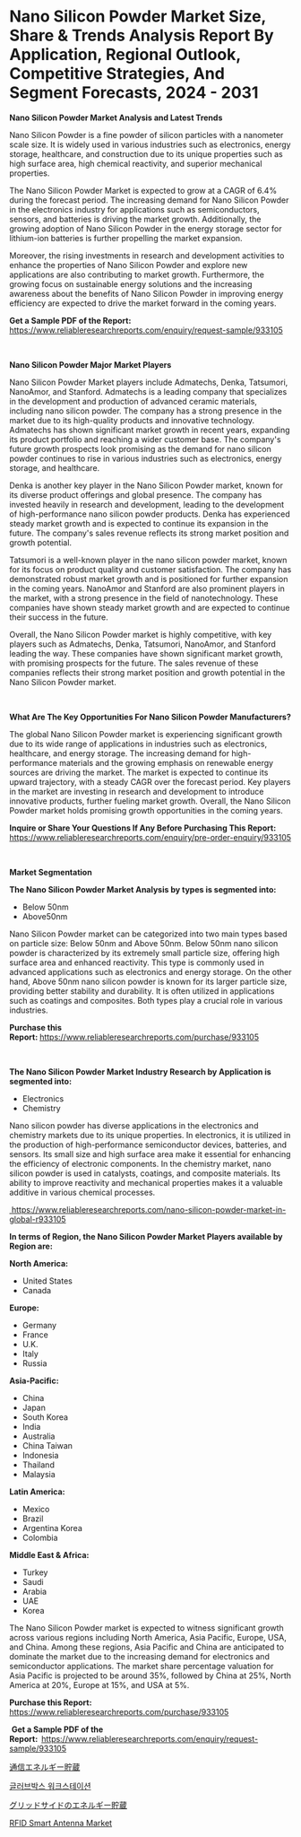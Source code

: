 <p><h1>Nano Silicon Powder Market Size, Share & Trends Analysis Report By Application, Regional Outlook, Competitive Strategies, And Segment Forecasts, 2024 - 2031</h1></p><p><strong>Nano Silicon Powder Market Analysis and Latest Trends</strong></p>
<p><p>Nano Silicon Powder is a fine powder of silicon particles with a nanometer scale size. It is widely used in various industries such as electronics, energy storage, healthcare, and construction due to its unique properties such as high surface area, high chemical reactivity, and superior mechanical properties.</p><p>The Nano Silicon Powder Market is expected to grow at a CAGR of 6.4% during the forecast period. The increasing demand for Nano Silicon Powder in the electronics industry for applications such as semiconductors, sensors, and batteries is driving the market growth. Additionally, the growing adoption of Nano Silicon Powder in the energy storage sector for lithium-ion batteries is further propelling the market expansion.</p><p>Moreover, the rising investments in research and development activities to enhance the properties of Nano Silicon Powder and explore new applications are also contributing to market growth. Furthermore, the growing focus on sustainable energy solutions and the increasing awareness about the benefits of Nano Silicon Powder in improving energy efficiency are expected to drive the market forward in the coming years.</p></p>
<p><strong>Get a Sample PDF of the Report:&nbsp;</strong> <a href="https://www.reliableresearchreports.com/enquiry/request-sample/933105">https://www.reliableresearchreports.com/enquiry/request-sample/933105</a></p>
<p>&nbsp;</p>
<p><strong>Nano Silicon Powder Major Market Players</strong></p>
<p><p>Nano Silicon Powder Market players include Admatechs, Denka, Tatsumori, NanoAmor, and Stanford. Admatechs is a leading company that specializes in the development and production of advanced ceramic materials, including nano silicon powder. The company has a strong presence in the market due to its high-quality products and innovative technology. Admatechs has shown significant market growth in recent years, expanding its product portfolio and reaching a wider customer base. The company's future growth prospects look promising as the demand for nano silicon powder continues to rise in various industries such as electronics, energy storage, and healthcare.</p><p>Denka is another key player in the Nano Silicon Powder market, known for its diverse product offerings and global presence. The company has invested heavily in research and development, leading to the development of high-performance nano silicon powder products. Denka has experienced steady market growth and is expected to continue its expansion in the future. The company's sales revenue reflects its strong market position and growth potential.</p><p>Tatsumori is a well-known player in the nano silicon powder market, known for its focus on product quality and customer satisfaction. The company has demonstrated robust market growth and is positioned for further expansion in the coming years. NanoAmor and Stanford are also prominent players in the market, with a strong presence in the field of nanotechnology. These companies have shown steady market growth and are expected to continue their success in the future.</p><p>Overall, the Nano Silicon Powder market is highly competitive, with key players such as Admatechs, Denka, Tatsumori, NanoAmor, and Stanford leading the way. These companies have shown significant market growth, with promising prospects for the future. The sales revenue of these companies reflects their strong market position and growth potential in the Nano Silicon Powder market.</p></p>
<p>&nbsp;</p>
<p><strong>What Are The Key Opportunities For Nano Silicon Powder Manufacturers?</strong></p>
<p><p>The global Nano Silicon Powder market is experiencing significant growth due to its wide range of applications in industries such as electronics, healthcare, and energy storage. The increasing demand for high-performance materials and the growing emphasis on renewable energy sources are driving the market. The market is expected to continue its upward trajectory, with a steady CAGR over the forecast period. Key players in the market are investing in research and development to introduce innovative products, further fueling market growth. Overall, the Nano Silicon Powder market holds promising growth opportunities in the coming years.</p></p>
<p><strong>Inquire or Share Your Questions If Any Before Purchasing This Report:</strong> <a href="https://www.reliableresearchreports.com/enquiry/pre-order-enquiry/933105">https://www.reliableresearchreports.com/enquiry/pre-order-enquiry/933105</a></p>
<p>&nbsp;</p>
<p><strong>Market Segmentation</strong></p>
<p><strong>The Nano Silicon Powder Market Analysis by types is segmented into:</strong></p>
<p><ul><li>Below 50nm</li><li>Above50nm</li></ul></p>
<p><p>Nano Silicon Powder market can be categorized into two main types based on particle size: Below 50nm and Above 50nm. Below 50nm nano silicon powder is characterized by its extremely small particle size, offering high surface area and enhanced reactivity. This type is commonly used in advanced applications such as electronics and energy storage. On the other hand, Above 50nm nano silicon powder is known for its larger particle size, providing better stability and durability. It is often utilized in applications such as coatings and composites. Both types play a crucial role in various industries.</p></p>
<p><strong>Purchase this Report:&nbsp;</strong><a href="https://www.reliableresearchreports.com/purchase/933105">https://www.reliableresearchreports.com/purchase/933105</a></p>
<p>&nbsp;</p>
<p><strong>The Nano Silicon Powder Market Industry Research by Application is segmented into:</strong></p>
<p><ul><li>Electronics</li><li>Chemistry</li></ul></p>
<p><p>Nano silicon powder has diverse applications in the electronics and chemistry markets due to its unique properties. In electronics, it is utilized in the production of high-performance semiconductor devices, batteries, and sensors. Its small size and high surface area make it essential for enhancing the efficiency of electronic components. In the chemistry market, nano silicon powder is used in catalysts, coatings, and composite materials. Its ability to improve reactivity and mechanical properties makes it a valuable additive in various chemical processes.</p></p>
<p><a href="https://www.reliableresearchreports.com/nano-silicon-powder-market-in-global-r933105">&nbsp;https://www.reliableresearchreports.com/nano-silicon-powder-market-in-global-r933105</a></p>
<p><strong>In terms of Region, the Nano Silicon Powder Market Players available by Region are:</strong></p>
<p>
    <p> <strong> North America: </strong>
        <ul>
            <li>United States</li>
            <li>Canada</li>
        </ul>
        </p> 
    <p> <strong> Europe: </strong>
        <ul>
            <li>Germany</li>
            <li>France</li>
            <li>U.K.</li>
            <li>Italy</li>
            <li>Russia</li>
        </ul>
        </p> 
    <p> <strong> Asia-Pacific: </strong>
        <ul>
            <li>China</li>
            <li>Japan</li>
            <li>South Korea</li>
            <li>India</li>
            <li>Australia</li>
            <li>China Taiwan</li>
            <li>Indonesia</li>
            <li>Thailand</li>
            <li>Malaysia</li>
        </ul>
        </p> 
    <p> <strong> Latin America: </strong>
        <ul>
            <li>Mexico</li>
            <li>Brazil</li>
            <li>Argentina Korea</li>
            <li>Colombia</li>
        </ul>
        </p> 
    <p> <strong> Middle East & Africa: </strong>
        <ul>
            <li>Turkey</li>
            <li>Saudi</li>
            <li>Arabia</li>
            <li>UAE</li>
            <li>Korea</li>
        </ul>
    </p>
    </p>
<p><p>The Nano Silicon Powder market is expected to witness significant growth across various regions including North America, Asia Pacific, Europe, USA, and China. Among these regions, Asia Pacific and China are anticipated to dominate the market due to the increasing demand for electronics and semiconductor applications. The market share percentage valuation for Asia Pacific is projected to be around 35%, followed by China at 25%, North America at 20%, Europe at 15%, and USA at 5%.</p></p>
<p><strong>Purchase this Report: </strong><a href="https://www.reliableresearchreports.com/purchase/933105">https://www.reliableresearchreports.com/purchase/933105</a></p>
<p>&nbsp;<strong>Get a Sample PDF of the Report:&nbsp;&nbsp;</strong><a href="https://www.reliableresearchreports.com/enquiry/request-sample/933105">https://www.reliableresearchreports.com/enquiry/request-sample/933105</a></p>
<p><strong></strong></p>
<p><p><a href="https://github.com/DemarcusKuhlman/Market-Research-Report-List-1/blob/main/587192683703.md">通信エネルギー貯蔵</a></p><p><a href="https://github.com/JohnQuil1917/Market-Research-Report-List-1/blob/main/620196977495.md">글러브박스 워크스테이션</a></p><p><a href="https://github.com/DudleyFerry/Market-Research-Report-List-1/blob/main/498653383704.md">グリッドサイドのエネルギー貯蔵</a></p><p><a href="https://github.com/JuliaFadel1922/Market-Research-Report-List-1/blob/main/rfid-smart-antenna-market.md">RFID Smart Antenna Market</a></p></p>